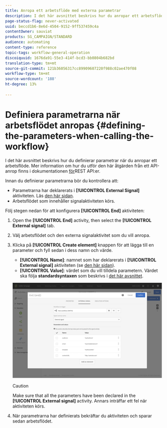 ```yaml
---
title: Anropa ett arbetsflöde med externa parametrar
description: I det här avsnittet beskrivs hur du anropar ett arbetsflöde med externa parametrar.
page-status-flag: never-activated
uuid: beccd1b6-8e6d-4504-9152-9ff537459c4a
contentOwner: sauviat
products: SG_CAMPAIGN/STANDARD
audience: automating
content-type: reference
topic-tags: workflow-general-operation
discoiquuid: 1676da91-55e3-414f-bcd3-bb0804b682bd
translation-type: tm+mt
source-git-commit: 121b36056317cc89909607220f988c02ae470f08
workflow-type: tm+mt
source-wordcount: '188'
ht-degree: 13%

---
```



# Definiera parametrarna när arbetsflödet anropas {#defining-the-parameters-when-calling-the-workflow}

I det här avsnittet beskrivs hur du definierar parametrar när du anropar ett arbetsflöde. Mer information om hur du utför den här åtgärden från ett API-anrop finns i dokumentationen [för](../../api/using/triggering-a-signal-activity.md)REST API:er.

Innan du definierar parametrarna bör du kontrollera att:

* Parametrarna har deklarerats i **[!UICONTROL External Signal]** aktiviteten. Läs [den här sidan](../../automating/using/declaring-parameters-external-signal.md).
* Arbetsflödet som innehåller signalaktiviteten körs.

Följ stegen nedan för att konfigurera **[!UICONTROL End]** aktiviteten:

1. Open the **[!UICONTROL End]** activity, then select the **[!UICONTROL External signal]** tab.
1. Välj arbetsflödet och den externa signalaktivitet som du vill anropa.
1. Klicka på **[!UICONTROL Create element]** knappen för att lägga till en parameter och fyll sedan i dess namn och värde.

   * **[!UICONTROL Name]**: namnet som har deklarerats i **[!UICONTROL External signal]** aktiviteten (se [den här sidan](../../automating/using/declaring-parameters-external-signal.md)).
   * **[!UICONTROL Value]**: värdet som du vill tilldela parametern. Värdet ska följa **standardsyntaxen** som beskrivs i [det här avsnittet](../../automating/using/advanced-expression-editing.md#standard-syntax).

   ![](assets/extsignal_definingparameters_2.png)

   >[!CAUTION]
   >
   >Make sure that all the parameters have been declared in the **[!UICONTROL External signal]** activity. Annars inträffar ett fel när aktiviteten körs.

1. När parametrarna har definierats bekräftar du aktiviteten och sparar sedan arbetsflödet.
